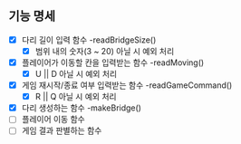 ## 기능 명세
- [x] 다리 길이 입력 함수 -readBridgeSize()
  - [x] 범위 내의 숫자(3 ~ 20) 아닐 시 예외 처리
- [x] 플레이어가 이동할 칸을 입력받는 함수 -readMoving()
  - [x] U || D 아닐 시 예외 처리
- [x] 게임 재시작/종료 여부 입력받는 함수 -readGameCommand()
  - [x] R || Q 아닐 시 예외 처리
- [x] 다리 생성하는 함수 -makeBridge()
- [ ] 플레이어 이동 함수
- [ ] 게임 결과 판별하는 함수